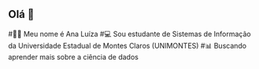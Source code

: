 ## Olá 👋
#👩‍🦱 Meu nome é Ana Luíza
#💻 Sou estudante de Sistemas de Informação da Universidade Estadual de Montes Claros (UNIMONTES)
#📊 Buscando aprender mais sobre a ciência de dados
